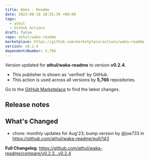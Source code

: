 ```yaml
---
title: Waka - Readme
date: 2023-08-18 10:55:39 +00:00
tags:
  - athul
  - GitHub Actions
draft: false
repo: athul/waka-readme
marketplace: https://github.com/marketplace/actions/waka-readme
version: v0.2.4
dependentsNumber: 5,766
---
```



Version updated for **athul/waka-readme** to version **v0.2.4**.
- This publisher is shown as 'verified' by GitHub.
- This action is used across all versions by **5,766** repositories.

Go to the [GitHub Marketplace](https://github.com/marketplace/actions/waka-readme) to find the latest changes.

## Release notes

## What's Changed

- chore: monthly updates for Aug'23; bump version by @joe733 in https://github.com/athul/waka-readme/pull/143

**Full Changelog**: https://github.com/athul/waka-readme/compare/v0.2.3...v0.2.4
